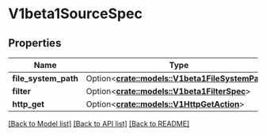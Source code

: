 # V1beta1SourceSpec

## Properties

Name | Type | Description | Notes
------------ | ------------- | ------------- | -------------
**file_system_path** | Option<[**crate::models::V1beta1FileSystemPath**](v1beta1.FileSystemPath.md)> |  | [optional]
**filter** | Option<[**crate::models::V1beta1FilterSpec**](v1beta1.FilterSpec.md)> |  | [optional]
**http_get** | Option<[**crate::models::V1HttpGetAction**](v1.HTTPGetAction.md)> |  | [optional]

[[Back to Model list]](../README.md#documentation-for-models) [[Back to API list]](../README.md#documentation-for-api-endpoints) [[Back to README]](../README.md)


